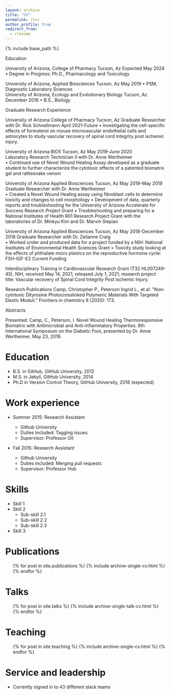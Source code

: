 ```yaml
---
layout: archive
title: "CV"
permalink: /cv/
author_profile: true
redirect_from:
  - /resume
---
```


{% include base_path %}

Education

University of Arizona, College of Pharmacy					          Tucson, Az Expected May 2024
•	Degree in Progress: Ph.D., Pharmacology and Toxicology		          

University of Arizona, Applied Biosciences 					          Tucson, Az  May 2019
•	PSM, Diagnostic Laboratory Sciences					        
University of Arizona, Ecology and Evolutionary Biology				          Tucson, Az December 2016
•	B.S., Biology							                

Graduate Research Experience

University of Arizona College of Pharmacy						           Tucson, Az
Graduate Researcher with Dr. Rick Schnellmann				             April 2021-Future
•	Investigating the cell-specific effects of formoterol on mouse microvascular endothelial cells and astrocytes to study vascular recovery of spinal cord integrity post ischemic injury.

University of Arizona BIO5							         Tucson, Az May 2019-June 2020	
Laboratory Research Technician II with Dr. Anne Wertheimer		      	        
•	Continued use of Novel Wound Healing Assay developed as a graduate student to further characterize the cytotoxic effects of a patented biomatrix gel and rattlesnake venom

University of Arizona Applied Biosciences					           Tucson, Az May 2018-May 2019
Graduate Researcher with Dr. Anne Wertheimer				         
•	Created a Novel Wound Healing assay using fibroblast cells to determine toxicity and changes to cell morphology
•	Development of data, quarterly reports and troubleshooting for the University of Arizona Accelerate for Success Research Project Grant
•	Troubleshooting and preparing for a National Institutes of Health R01 Research Project Grant with the laboratories of Dr. Minkyu Kim and Dr. Marvin Slepian

University of Arizona Applied Biosciences				                         Tucson, Az May 2018-December 2018
Graduate Researcher with Dr. Zelianne Craig		                            
•	Worked under and produced data for a project funded by a NIH: National Institutes of Environmental Health Sciences Grant 
•	Toxicity study looking at the effects of phthalate micro plastics on the reproductive hormone cycle: FSH-IGF-E2
Current Funding

 Interdisciplinary Training in Cardiovascular Research Grant (T32 HL007249-45), NIH, received May 14, 2021, released July 1, 2021; research project title: Vascular recovery of Spinal Cord Integrity Post Ischemic Injury.

Research Publications
Camp, Christopher P., Peterson Ingrid L., et al. "Non-cytotoxic Dityrosine Photocrosslinked Polymeric Materials With Targeted Elastic Moduli." Frontiers in chemistry 8 (2020): 173.



Abstracts

Presented:
Camp, C., Peterson, I. Novel Wound Healing Thermoresponsive Biomatrix with Antimicrobial and Anti-inflammatory Properties. 8th International Symposium on the Diabetic Foot, presented by Dr. Anne Wertheimer, May 23, 2019.


Education
======
* B.S. in GitHub, GitHub University, 2012
* M.S. in Jekyll, GitHub University, 2014
* Ph.D in Version Control Theory, GitHub University, 2018 (expected)

Work experience
======
* Summer 2015: Research Assistant
  * Github University
  * Duties included: Tagging issues
  * Supervisor: Professor Git

* Fall 2015: Research Assistant
  * Github University
  * Duties included: Merging pull requests
  * Supervisor: Professor Hub
  
Skills
======
* Skill 1
* Skill 2
  * Sub-skill 2.1
  * Sub-skill 2.2
  * Sub-skill 2.3
* Skill 3

Publications
======
  <ul>{% for post in site.publications %}
    {% include archive-single-cv.html %}
  {% endfor %}</ul>
  
Talks
======
  <ul>{% for post in site.talks %}
    {% include archive-single-talk-cv.html %}
  {% endfor %}</ul>
  
Teaching
======
  <ul>{% for post in site.teaching %}
    {% include archive-single-cv.html %}
  {% endfor %}</ul>
  
Service and leadership
======
* Currently signed in to 43 different slack teams

